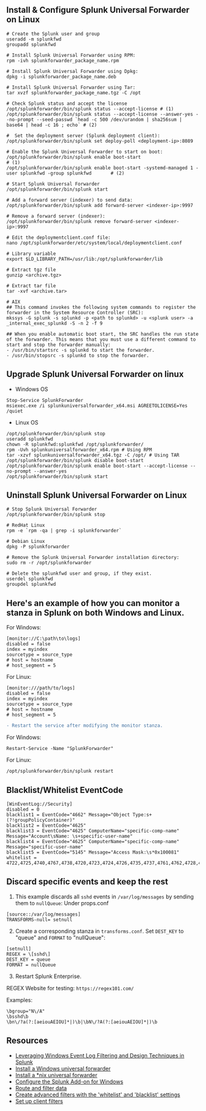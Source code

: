 ## Install & Configure Splunk Universal Forwarder on Linux
```
# Create the Splunk user and group
useradd -m splunkfwd
groupadd splunkfwd

# Install Splunk Universal Forwarder using RPM:
rpm -ivh splunkforwarder_package_name.rpm

# Install Splunk Universal Forwarder using Dpkg:
dpkg -i splunkforwarder_package_name.deb

# Install Splunk Universal Forwarder using Tar:
tar xvzf splunkforwarder_package_name.tgz -C /opt

# Check Splunk status and accept the license 
/opt/splunkforwarder/bin/splunk status --accept-license # (1)
/opt/splunkforwarder/bin/splunk status --accept-license --answer-yes --no-prompt --seed-passwd `head -c 500 /dev/urandom | sha256sum | base64 | head -c 16 ; echo` # (2)

#  Set the deployment server (Splunk deployment client):
/opt/splunkforwarder/bin/splunk set deploy-poll <deployment-ip>:8089

# Enable the Splunk Universal Forwarder to start on boot:
/opt/splunkforwarder/bin/splunk enable boot-start                                                           # (1)
/opt/splunkforwarder/bin/splunk enable boot-start -systemd-managed 1 -user splunkfwd -group splunkfwd       # (2)

# Start Splunk Universal Forwarder
/opt/splunkforwarder/bin/splunk start

# Add a forward server (indexer) to send data:
/opt/splunkforwarder/bin/splunk add forward-server <indexer-ip>:9997

# Remove a forward server (indexer):
/opt/splunkforwarder/bin/splunk remove forward-server <indexer-ip>:9997

# Edit the deploymentclient.conf file:
nano /opt/splunkforwarder/etc/system/local/deploymentclient.conf

# Library variable
export $LD_LIBRARY_PATH=/usr/lib:/opt/splunkforwarder/lib

# Extract tgz file
gunzip <archive.tgz>

# Extract tar file
tar -xvf <archive.tar>

# AIX
## This command invokes the following system commands to register the forwarder in the System Resource Controller (SRC):
mkssys -G splunk -s splunkd -p <path to splunkd> -u <splunk user> -a _internal_exec_splunkd -S -n 2 -f 9

## When you enable automatic boot start, the SRC handles the run state of the forwarder. This means that you must use a different command to start and stop the forwarder manually:
- /usr/bin/startsrc -s splunkd to start the forwarder.
- /usr/bin/stopsrc -s splunkd to stop the forwarder.
```
## Upgrade Splunk Universal Forwarder on linux
- Windows OS
```
Stop-Service SplunkForwarder
msiexec.exe /i splunkuniversalforwarder_x64.msi AGREETOLICENSE=Yes /quiet
```
- Linux OS
```
/opt/splunkforwarder/bin/splunk stop
useradd splunkfwd
chown -R splunkfwd:splunkfwd /opt/splunkforwarder/
rpm -Uvh splunkuniversalforwarder_x64.rpm # Using RPM
tar -xzvf splunkuniversalforwarder_x64.tgz -C /opt/ # Using TAR
/opt/splunkforwarder/bin/splunk disable boot-start
/opt/splunkforwarder/bin/splunk enable boot-start --accept-license --no-prompt --answer-yes
/opt/splunkforwarder/bin/splunk start
```
## Uninstall Splunk Universal Forwarder on Linux
```
# Stop Splunk Universal Forwarder
/opt/splunkforwarder/bin/splunk stop

# RedHat Linux
rpm -e `rpm -qa | grep -i splunkforwarder`

# Debian Linux
dpkg -P splunkforwarder

# Remove the Splunk Universal Forwarder installation directory:
sudo rm -r /opt/splunkforwarder

# Delete the splunkfwd user and group, if they exist.
userdel splunkfwd
groupdel splunkfwd
```

##  Here's an example of how you can monitor a stanza in Splunk on both Windows and Linux.
For Windows:
```
[monitor://C:\path\to\logs]
disabled = false
index = myindex
sourcetype = source_type
# host = hostname
# host_segment = 5
```
 For Linux:
 ```
[monitor:///path/to/logs]
disabled = false
index = myindex
sourcetype = source_type
# host = hostname
# host_segment = 5
```
```diff
- Restart the service after modifying the monitor stanza.
```
For Windows:
```
Restart-Service -Name "SplunkForwarder" 
```
For Linux:
```
/opt/splunkforwarder/bin/splunk restart
```
## Blacklist/Whitelist EventCode
```
[WinEventLog://Security]
disabled = 0
blacklist1 = EventCode="4662" Message="Object Type:s+(?!groupPolicyContainer)"
blacklist2 = EventCode="4625"
blacklist3 = EventCode="4625" ComputerName="specific-comp-name" Message="Account\sName: \s+specific-user-name"
blacklist4 = EventCode="4625" ComputerName="specific-comp-name" Message="specific-user-name"
blacklist5 = EventCode="5145" Message="Access Mask:\s*0x100081"
whitelist = 4722,4725,4740,4767,4738,4720,4723,4724,4726,4735,4737,4761,4762,4728,4729,4776,4780,4688,4648
```

## Discard specific events and keep the rest
1. This example discards all `sshd` events in `/var/log/messages` by sending them to `nullQueue`:
Under props.conf
```
[source::/var/log/messages]
TRANSFORMS-null= setnull
```
2. Create a corresponding stanza in `transforms.conf`. Set `DEST_KEY` to "queue" and `FORMAT` to "nullQueue":
```
[setnull]
REGEX = \[sshd\]
DEST_KEY = queue
FORMAT = nullQueue
```
3. Restart Splunk Enterprise.

REGEX
Website for testing: `https://regex101.com/`

Examples:
```
\bgroup="N\/A"
\bsshd\b
\bn\/?a(?:[aeiouAEIOU]*|)\b|\bN\/?A(?:[aeiouAEIOU]*|)\b
```
Resources
---------
- [Leveraging Windows Event Log Filtering and Design Techniques in Splunk](https://hurricanelabs.com/splunk-tutorials/leveraging-windows-event-log-filtering-and-design-techniques-in-splunk/)
- [Install a Windows universal forwarder](https://docs.splunk.com/Documentation/Forwarder/latest/Forwarder/InstallaWindowsuniversalforwarderfromaninstaller)
- [Install a *nix universal forwarder](https://docs.splunk.com/Documentation/Forwarder/latest/Forwarder/Installanixuniversalforwarder)
- [Configure the Splunk Add-on for Windows](https://docs.splunk.com/Documentation/AddOns/released/Windows/Configuration)
- [Route and filter data](https://docs.splunk.com/Documentation/Splunk/latest/Forwarding/Routeandfilterdatad#Route_and_filter_data)
- [Create advanced filters with the 'whitelist' and 'blacklist' settings](https://docs.splunk.com/Documentation/Splunk/latest/Data/MonitorWindowseventlogdata#Create_advanced_filters_with_the_.27whitelist.27_and_.27blacklist.27_settings)
- [Set up client filters](https://docs.splunk.com/Documentation/Splunk/latest/Updating/Filterclients)
